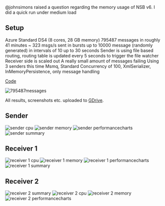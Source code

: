 @johnsimons raised a question regarding the memory usage of NSB v6. I did a quick run under medium load

## Setup

Azure Standard DS4 (8 cores, 28 GB memory)
795487 messages in roughly 41 minutes ~ 323 msgs/s
sent in bursts up to 10000 message (randomly generated) in intervals of 10 up to 30 seconds
Sender is using file based routing, routing table is updated every 5 seconds to trigger the file watcher
Receiver side is scaled out
A really small amount of messages failing
Using 3 senders this time
Msmq, Standard Concurrency of 100, XmlSerializer, InMemoryPersistence, only message handling

[Code](https://drive.google.com/open?id=0Bxf5pxyNKtQVc003QzJsNTNUZm8)

![795487messages](https://cloud.githubusercontent.com/assets/174258/14024240/9616b540-f1e8-11e5-8458-228800aaad11.png)


All results, screenshots etc. uploaded to [GDrive](https://drive.google.com/drive/u/0/folders/0Bxf5pxyNKtQVQ1pPMHV4UWFLWWs).

## Sender

![sender cpu](https://cloud.githubusercontent.com/assets/174258/14024298/cc732768-f1e8-11e5-9403-9d564f747826.png)
![sender memory](https://cloud.githubusercontent.com/assets/174258/14024301/cc785eb8-f1e8-11e5-9ce8-cdfebb81f748.png)
![sender performancecharts](https://cloud.githubusercontent.com/assets/174258/14024300/cc7803aa-f1e8-11e5-91ad-64ac5e3bf8a3.png)
![sender summary](https://cloud.githubusercontent.com/assets/174258/14024299/cc73f36e-f1e8-11e5-8d0e-74b6768f0526.png)

## Receiver 1

![receiver 1 cpu](https://cloud.githubusercontent.com/assets/174258/14024314/dac3ce6c-f1e8-11e5-87ec-6d6adeea74cf.png)
![receiver 1 memory](https://cloud.githubusercontent.com/assets/174258/14024315/dac44234-f1e8-11e5-98ed-0dc204e5f2b0.png)
![receiver 1 performancecharts](https://cloud.githubusercontent.com/assets/174258/14024317/dac5d982-f1e8-11e5-9d7d-c0defca79464.png)
![receiver 1 summary](https://cloud.githubusercontent.com/assets/174258/14024316/dac53644-f1e8-11e5-9dc5-45787d50cc73.png)

## Receiver 2

![receiver 2 summary](https://cloud.githubusercontent.com/assets/174258/14024326/e1a27e54-f1e8-11e5-9858-03b383b395d4.png)
![receiver 2 cpu](https://cloud.githubusercontent.com/assets/174258/14024328/e247c13e-f1e8-11e5-869a-33c35b7abbbe.png)
![receiver 2 memory](https://cloud.githubusercontent.com/assets/174258/14024329/e2683770-f1e8-11e5-94b2-26920409936b.png)
![receiver 2 performancecharts](https://cloud.githubusercontent.com/assets/174258/14024330/e2869c1a-f1e8-11e5-9742-4f6cbf467a49.png)
